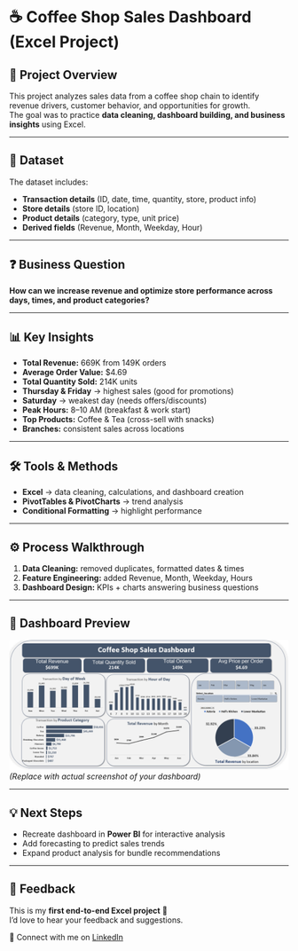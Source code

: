 # ☕ Coffee Shop Sales Dashboard (Excel Project)

## 📌 Project Overview
This project analyzes sales data from a coffee shop chain to identify revenue drivers, customer behavior, and opportunities for growth.  
The goal was to practice **data cleaning, dashboard building, and business insights** using Excel.

---

## 📂 Dataset
The dataset includes:
- **Transaction details** (ID, date, time, quantity, store, product info)
- **Store details** (store ID, location)
- **Product details** (category, type, unit price)
- **Derived fields** (Revenue, Month, Weekday, Hour)

---

## ❓ Business Question
**How can we increase revenue and optimize store performance across days, times, and product categories?**

---

## 📊 Key Insights
- **Total Revenue:** 669K from 149K orders  
- **Average Order Value:** $4.69  
- **Total Quantity Sold:** 214K units  
- **Thursday & Friday** → highest sales (good for promotions)  
- **Saturday** → weakest day (needs offers/discounts)  
- **Peak Hours:** 8–10 AM (breakfast & work start)  
- **Top Products:** Coffee & Tea (cross-sell with snacks)  
- **Branches:** consistent sales across locations  

---

## 🛠️ Tools & Methods
- **Excel** → data cleaning, calculations, and dashboard creation  
- **PivotTables & PivotCharts** → trend analysis  
- **Conditional Formatting** → highlight performance  

---

## ⚙️ Process Walkthrough
1. **Data Cleaning:** removed duplicates, formatted dates & times  
2. **Feature Engineering:** added Revenue, Month, Weekday, Hours  
3. **Dashboard Design:** KPIs + charts answering business questions  

---

## 📸 Dashboard Preview
![Dashboard Screenshot](dashboard.png)  
*(Replace with actual screenshot of your dashboard)*

---

## 💡 Next Steps
- Recreate dashboard in **Power BI** for interactive analysis  
- Add forecasting to predict sales trends  
- Expand product analysis for bundle recommendations  

---

## 🤝 Feedback
This is my **first end-to-end Excel project** 🎉  
I’d love to hear your feedback and suggestions.  

🔗 Connect with me on [LinkedIn](your-link)  
